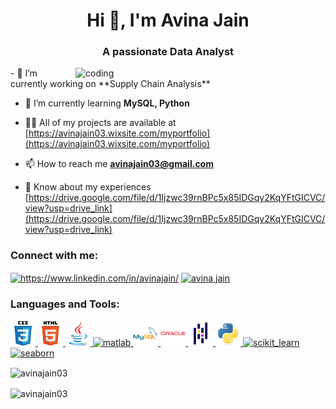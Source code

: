  <h1 align="center">Hi 👋, I'm Avina Jain</h1>
 <h3 align="center">A passionate Data Analyst</h3>

<img align="right" alt="coding" width="400" src="https://encrypted-tbn0.gstatic.com/images?q=tbn:ANd9GcQp1F7Jqs2ncbKBJlCq1Zv2WuufMqzZr4FVVKEHNgS_nw49vHQ9eUKNoebuAtbdVxtPKVw&usqp=CAU">
- 🔭 I’m currently working on **Supply Chain Analysis**

- 🌱 I’m currently learning **MySQL, Python**

- 👨‍💻 All of my projects are available at [https://avinajain03.wixsite.com/myportfolio](https://avinajain03.wixsite.com/myportfolio)

- 📫 How to reach me **avinajain03@gmail.com**

- 📄 Know about my experiences [https://drive.google.com/file/d/1Ijzwc39rnBPc5x85IDGqy2KqYFtGICVC/view?usp=drive_link](https://drive.google.com/file/d/1Ijzwc39rnBPc5x85IDGqy2KqYFtGICVC/view?usp=drive_link)

<h3 align="left">Connect with me:</h3>
<p align="left">
<a href="https://linkedin.com/in/https://www.linkedin.com/in/avinajain/" target="blank"><img align="center" src="https://raw.githubusercontent.com/rahuldkjain/github-profile-readme-generator/master/src/images/icons/Social/linked-in-alt.svg" alt="https://www.linkedin.com/in/avinajain/" height="30" width="40" /></a>
<a href="https://kaggle.com/avina jain" target="blank"><img align="center" src="https://raw.githubusercontent.com/rahuldkjain/github-profile-readme-generator/master/src/images/icons/Social/kaggle.svg" alt="avina jain" height="30" width="40" /></a>
</p>

<h3 align="left">Languages and Tools:</h3>
<p align="left"> <a href="https://www.w3schools.com/css/" target="_blank" rel="noreferrer"> <img src="https://raw.githubusercontent.com/devicons/devicon/master/icons/css3/css3-original-wordmark.svg" alt="css3" width="40" height="40"/> </a> <a href="https://www.w3.org/html/" target="_blank" rel="noreferrer"> <img src="https://raw.githubusercontent.com/devicons/devicon/master/icons/html5/html5-original-wordmark.svg" alt="html5" width="40" height="40"/> </a> <a href="https://www.java.com" target="_blank" rel="noreferrer"> <img src="https://raw.githubusercontent.com/devicons/devicon/master/icons/java/java-original.svg" alt="java" width="40" height="40"/> </a> <a href="https://www.mathworks.com/" target="_blank" rel="noreferrer"> <img src="https://upload.wikimedia.org/wikipedia/commons/2/21/Matlab_Logo.png" alt="matlab" width="40" height="40"/> </a> <a href="https://www.mysql.com/" target="_blank" rel="noreferrer"> <img src="https://raw.githubusercontent.com/devicons/devicon/master/icons/mysql/mysql-original-wordmark.svg" alt="mysql" width="40" height="40"/> </a> <a href="https://www.oracle.com/" target="_blank" rel="noreferrer"> <img src="https://raw.githubusercontent.com/devicons/devicon/master/icons/oracle/oracle-original.svg" alt="oracle" width="40" height="40"/> </a> <a href="https://pandas.pydata.org/" target="_blank" rel="noreferrer"> <img src="https://raw.githubusercontent.com/devicons/devicon/2ae2a900d2f041da66e950e4d48052658d850630/icons/pandas/pandas-original.svg" alt="pandas" width="40" height="40"/> </a> <a href="https://www.python.org" target="_blank" rel="noreferrer"> <img src="https://raw.githubusercontent.com/devicons/devicon/master/icons/python/python-original.svg" alt="python" width="40" height="40"/> </a> <a href="https://scikit-learn.org/" target="_blank" rel="noreferrer"> <img src="https://upload.wikimedia.org/wikipedia/commons/0/05/Scikit_learn_logo_small.svg" alt="scikit_learn" width="40" height="40"/> </a> <a href="https://seaborn.pydata.org/" target="_blank" rel="noreferrer"> <img src="https://seaborn.pydata.org/_images/logo-mark-lightbg.svg" alt="seaborn" width="40" height="40"/> </a> </p>

<p><img align="center" src="https://github-readme-stats.vercel.app/api/top-langs?username=avinajain03&show_icons=true&locale=en&layout=compact" alt="avinajain03" /></p>

<p><img align="center" src="https://github-readme-streak-stats.herokuapp.com/?user=avinajain03&" alt="avinajain03" /></p>
